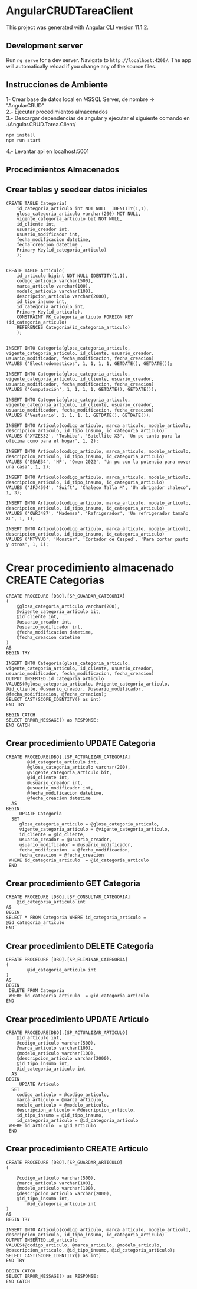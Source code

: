 # AngularCRUDTareaClient

This project was generated with [Angular CLI](https://github.com/angular/angular-cli) version 11.1.2.

## Development server

Run `ng serve` for a dev server. Navigate to `http://localhost:4200/`. The app will automatically reload if you change any of the source files.

## Instrucciones de Ambiente
1- Crear base de datos local en MSSQL Server, de nombre => "AngularCRUD" <br>
2.- Ejecutar procedimientos almacenados <br>
3.- Descargar dependencias de angular y ejecutar el siguiente comando en ./Angular.CRUD.Tarea.Client/ <br>

```
npm install
npm run start
```

4.- Levantar api en localhost:5001

## Procedimientos Almacenados

## Crear tablas y seedear datos iniciales

```
CREATE TABLE Categoria(
    id_categoria_articulo int NOT NULL  IDENTITY(1,1),
    glosa_categoria_articulo varchar(200) NOT NULL,
    vigente_categoria_articulo bit NOT NULL,
    id_cliente int,
    usuario_creador int,
    usuario_modificador int,
    fecha_modificacion datetime,
    fecha_creacion datetime	,
	Primary Key(id_categoria_articulo)
	);


CREATE TABLE Articulo(
    id_articulo bigint NOT NULL IDENTITY(1,1),
	codigo_articulo varchar(500),
	marca_articulo varchar(100),
	modelo_articulo varchar(100),
	descripcion_articulo varchar(2000),
	id_tipo_insumo int,
    id_categoria_articulo int,
	Primary Key(id_articulo),
	CONSTRAINT FK_categoria_articulo FOREIGN KEY (id_categoria_articulo)
    REFERENCES Categoria(id_categoria_articulo)
	);


INSERT INTO Categoria(glosa_categoria_articulo, vigente_categoria_articulo, id_cliente, usuario_creador,  usuario_modificador, fecha_modificacion, fecha_creacion)
VALUES ('Electrodomesticos', 1, 1, 1, 1, GETDATE(), GETDATE());

INSERT INTO Categoria(glosa_categoria_articulo, vigente_categoria_articulo, id_cliente, usuario_creador,  usuario_modificador, fecha_modificacion, fecha_creacion)
VALUES ('Computación', 1, 1, 1, 1, GETDATE(), GETDATE());

INSERT INTO Categoria(glosa_categoria_articulo, vigente_categoria_articulo, id_cliente, usuario_creador,  usuario_modificador, fecha_modificacion, fecha_creacion)
VALUES ('Vestuario', 1, 1, 1, 1, GETDATE(), GETDATE());

INSERT INTO Articulo(codigo_articulo, marca_articulo, modelo_articulo, descripcion_articulo, id_tipo_insumo, id_categoria_articulo)
VALUES ('XYZES32', 'Toshiba', 'Satellite X3', 'Un pc tanto para la oficina como para el hogar', 1, 2);

INSERT INTO Articulo(codigo_articulo, marca_articulo, modelo_articulo, descripcion_articulo, id_tipo_insumo, id_categoria_articulo)
VALUES ('ESAE34', 'HP', 'Omen 2022', 'Un pc con la potencia para mover una casa', 1, 2);

INSERT INTO Articulo(codigo_articulo, marca_articulo, modelo_articulo, descripcion_articulo, id_tipo_insumo, id_categoria_articulo)
VALUES ('JFJ4594', 'Swift', 'Chaleco Talla M', 'Un abrigador chaleco', 1, 3);

INSERT INTO Articulo(codigo_articulo, marca_articulo, modelo_articulo, descripcion_articulo, id_tipo_insumo, id_categoria_articulo)
VALUES ('QWRJ487', 'Mademsa', 'Refrigerador', 'Un refrigerador tamaño XL', 1, 1);

INSERT INTO Articulo(codigo_articulo, marca_articulo, modelo_articulo, descripcion_articulo, id_tipo_insumo, id_categoria_articulo)
VALUES ('MTYYUD', 'Monster', 'Cortador de Cesped', 'Para cortar pasto y otros', 1, 1);

```

# Crear procedimiento almacenado CREATE Categorias
```
CREATE PROCEDURE [DBO].[SP_GUARDAR_CATEGORIA]
(
	@glosa_categoria_articulo varchar(200),
	@vigente_categoria_articulo bit,
	@id_cliente int,
	@usuario_creador int,
	@usuario_modificador int,
	@fecha_modificacion datetime,
    @fecha_creacion datetime
)
AS
BEGIN TRY

INSERT INTO Categoria(glosa_categoria_articulo, vigente_categoria_articulo, id_cliente, usuario_creador, usuario_modificador, fecha_modificacion, fecha_creacion) 
OUTPUT INSERTED.id_categoria_articulo
VALUES(@glosa_categoria_articulo, @vigente_categoria_articulo, @id_cliente, @usuario_creador, @usuario_modificador, @fecha_modificacion, @fecha_creacion);
SELECT CAST(SCOPE_IDENTITY() as int)
END TRY

BEGIN CATCH
SELECT ERROR_MESSAGE() as RESPONSE;
END CATCH
```


## Crear procedimiento UPDATE Categoria
```
CREATE PROCEDURE[DBO].[SP_ACTUALIZAR_CATEGORIA]
        @id_categoria_articulo int,
		@glosa_categoria_articulo varchar(200),
		@vigente_categoria_articulo bit,
		@id_cliente int,
		@usuario_creador int,
		@usuario_modificador int,
		@fecha_modificacion datetime,
		@fecha_creacion datetime
  AS
BEGIN
     UPDATE Categoria 
  SET 
	 glosa_categoria_articulo = @glosa_categoria_articulo,
	 vigente_categoria_articulo = @vigente_categoria_articulo,
	 id_cliente = @id_cliente,
	 usuario_creador = @usuario_creador,
	 usuario_modificador = @usuario_modificador,
	 fecha_modificacion  = @fecha_modificacion,
	 fecha_creacion = @fecha_creacion
 WHERE id_categoria_articulo  = @id_categoria_articulo 
 END
```

## Crear procedimiento GET Categoria

```
CREATE PROCEDURE [DBO].[SP_CONSULTAR_CATEGORIA]
	@id_categoria_articulo int
AS
BEGIN
SELECT * FROM Categoria WHERE id_categoria_articulo = @id_categoria_articulo
END
```

## Crear procedimiento DELETE Categoria

```
CREATE PROCEDURE [DBO].[SP_ELIMINAR_CATEGORIA]
(
        @id_categoria_articulo int
)
AS
BEGIN
 DELETE FROM Categoria
 WHERE id_categoria_articulo  = @id_categoria_articulo 
END
```

## Crear procedimiento UPDATE Articulo

```
CREATE PROCEDURE[DBO].[SP_ACTUALIZAR_ARTICULO]
    @id_articulo int,
    @codigo_articulo varchar(500),
	@marca_articulo varchar(100),
	@modelo_articulo varchar(100),
	@descripcion_articulo varchar(2000),
	@id_tipo_insumo int,
	@id_categoria_articulo int
  AS
BEGIN
     UPDATE Articulo 
  SET 
    codigo_articulo = @codigo_articulo,
	marca_articulo = @marca_articulo,
	modelo_articulo = @modelo_articulo,
	descripcion_articulo = @descripcion_articulo,
	id_tipo_insumo = @id_tipo_insumo,
	id_categoria_articulo = @id_categoria_articulo
 WHERE id_articulo  = @id_articulo
 END
```

## Crear procedimiento CREATE Articulo

```
CREATE PROCEDURE [DBO].[SP_GUARDAR_ARTICULO]
(

	@codigo_articulo varchar(500),
	@marca_articulo varchar(100),
	@modelo_articulo varchar(100),
	@descripcion_articulo varchar(2000),
	@id_tipo_insumo int,
        @id_categoria_articulo int
)
AS
BEGIN TRY

INSERT INTO Articulo(codigo_articulo, marca_articulo, modelo_articulo, descripcion_articulo, id_tipo_insumo, id_categoria_articulo) 
OUTPUT INSERTED.id_articulo
VALUES(@codigo_articulo, @marca_articulo, @modelo_articulo, @descripcion_articulo, @id_tipo_insumo, @id_categoria_articulo);
SELECT CAST(SCOPE_IDENTITY() as int)
END TRY

BEGIN CATCH
SELECT ERROR_MESSAGE() as RESPONSE;
END CATCH
```


